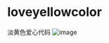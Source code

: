 # loveyellowcolor
淡黄色爱心代码
![image](https://github.com/love99you/loveyellowcolor/assets/118249630/0e69054f-570d-4fd3-9f6c-303fc0ed9a72)
